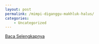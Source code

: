 ```yaml
---
layout: post
permalink: /mimpi-diganggu-makhluk-halus/
categories:
    - Uncategorized
---
```


[Baca Selengkapnya](/03)